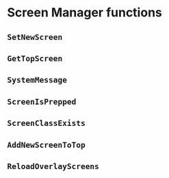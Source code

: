 # Screen Manager functions


## `SetNewScreen`

## `GetTopScreen`

## `SystemMessage`

## `ScreenIsPrepped`

## `ScreenClassExists`

## `AddNewScreenToTop`

## `ReloadOverlayScreens`